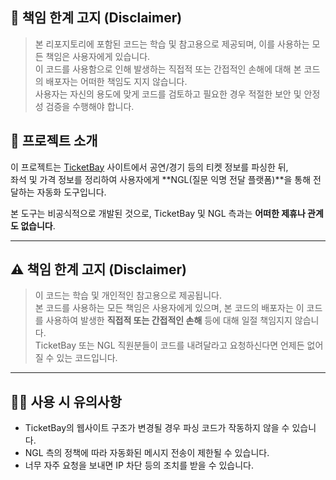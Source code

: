 ## 📌 책임 한계 고지 (Disclaimer)

> 본 리포지토리에 포함된 코드는 학습 및 참고용으로 제공되며, 이를 사용하는 모든 책임은 사용자에게 있습니다.  
> 이 코드를 사용함으로 인해 발생하는 직접적 또는 간접적인 손해에 대해 본 코드의 배포자는 어떠한 책임도 지지 않습니다.  
> 사용자는 자신의 용도에 맞게 코드를 검토하고 필요한 경우 적절한 보안 및 안정성 검증을 수행해야 합니다.

## 🎫 프로젝트 소개

이 프로젝트는 [TicketBay](https://www.ticketbay.co.kr) 사이트에서 공연/경기 등의 티켓 정보를 파싱한 뒤,  
좌석 및 가격 정보를 정리하여 사용자에게 **NGL(질문 익명 전달 플랫폼)**을 통해 전달하는 자동화 도구입니다.

본 도구는 비공식적으로 개발된 것으로, TicketBay 및 NGL 측과는 **어떠한 제휴나 관계도 없습니다**.

---

## ⚠️ 책임 한계 고지 (Disclaimer)

> 이 코드는 학습 및 개인적인 참고용으로 제공됩니다.  
> 본 코드를 사용하는 모든 책임은 사용자에게 있으며, 본 코드의 배포자는 이 코드를 사용하여 발생한 **직접적 또는 간접적인 손해** 등에 대해 일절 책임지지 않습니다.  
> TicketBay 또는 NGL 직원분들이 코드를 내려달라고 요청하신다면 언제든 없어질 수 있는 코드입니다.
---

## 🧑‍💻 사용 시 유의사항

- TicketBay의 웹사이트 구조가 변경될 경우 파싱 코드가 작동하지 않을 수 있습니다.
- NGL 측의 정책에 따라 자동화된 메시지 전송이 제한될 수 있습니다.
- 너무 자주 요청을 보내면 IP 차단 등의 조치를 받을 수 있습니다.
